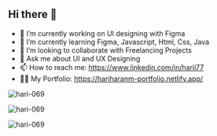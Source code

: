 ## Hi there 👋


- 🔭 I’m currently working on UI designing with Figma
- 🌱 I’m currently learning Figma, Javascript, Html, Css, Java
- 👯 I’m looking to collaborate with Freelancing Projects
- 💬 Ask me about UI and UX Designing
- 📫 How to reach me: https://www.linkedin.com/in/harii77
- 🙋‍♂️ My Portfolio: https://hariharanm-portfolio.netlify.app/

<p><img align="center" src="https://github-readme-stats.vercel.app/api/top-langs?username=hari-069&show_icons=true&locale=en&include_all_commits=true&hide_border=true&theme=radical&layout=compact" alt="hari-069" /></p>

<p><img align="center" src="https://github-readme-stats.vercel.app/api?username=hari-069&show_icons=true&include_all_commits=true&hide_border=true&theme=radical&locale=en" alt="hari-069" /></p>
<p><img align="center" src="https://streak-stats.demolab.com/?user=hari-069&theme=git-dark" alt="hari-069" style="background-color:white" /></p>
